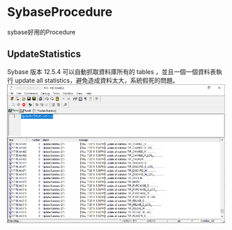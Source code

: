 # SybaseProcedure
sybase好用的Procedure

## UpdateStatistics
Sybase 版本 12.5.4
可以自動抓取資料庫所有的 tables ，並且一個一個資料表執行 update all statistics，避免造成資料太大，系統假死的問題。
![image](https://github.com/eric2100/SybaseProcedure/blob/master/2019-05-07_17h57_35.png)
